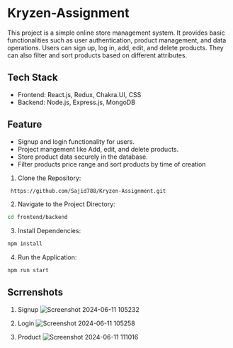 # Kryzen-Assignment

This project is a simple online store management system. It provides basic functionalities such as user authentication, product management, and data operations. Users can sign up, log in, add, edit, and delete products. They can also filter and sort products based on different attributes.

## Tech Stack
- Frontend: React.js, Redux, Chakra.UI, CSS
- Backend: Node.js, Express.js, MongoDB

## Feature
- Signup and login functionality for users.
- Project mangement like Add, edit, and delete products.
- Store product data securely in the database.
- Filter products price range and sort products by time of creation

1. Clone the Repository:

```bash
 https://github.com/Sajid788/Kryzen-Assignment.git
```

2. Navigate to the Project Directory:

```bash
cd frontend/backend
```

3. Install Dependencies:

```bash
npm install
```

4. Run the Application:

```bash
npm run start
```
## Scrrenshots

1. Signup
 ![Screenshot 2024-06-11 105232](https://github.com/Sajid788/Kryzen-Assignment/assets/129252454/0f3c89ec-0737-41ad-a464-20ef481913b7)

2. Login
 ![Screenshot 2024-06-11 105258](https://github.com/Sajid788/Kryzen-Assignment/assets/129252454/7969ea47-6517-49ea-aa9b-f25aa0f9b31e)

3. Product
![Screenshot 2024-06-11 111016](https://github.com/Sajid788/Kryzen-Assignment/assets/129252454/73891b24-803b-4e08-8a77-832f60691db6)


